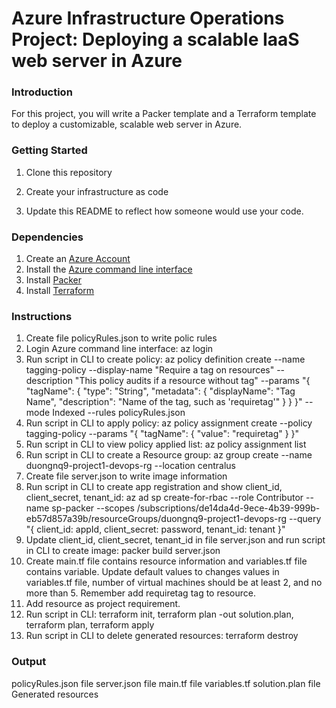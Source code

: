 # Azure Infrastructure Operations Project: Deploying a scalable IaaS web server in Azure

### Introduction
For this project, you will write a Packer template and a Terraform template to deploy a customizable, scalable web server in Azure.

### Getting Started
1. Clone this repository

2. Create your infrastructure as code

3. Update this README to reflect how someone would use your code.

### Dependencies
1. Create an [Azure Account](https://portal.azure.com) 
2. Install the [Azure command line interface](https://docs.microsoft.com/en-us/cli/azure/install-azure-cli?view=azure-cli-latest)
3. Install [Packer](https://www.packer.io/downloads)
4. Install [Terraform](https://www.terraform.io/downloads.html)

### Instructions
1. Create file policyRules.json to write polic rules
2. Login Azure command line interface: az login
3. Run script in CLI to create policy: az policy definition create --name tagging-policy --display-name "Require a tag on resources" --description "This policy audits if a resource without tag" --params "{ \"tagName\": { \"type\": \"String\", \"metadata\": { \"displayName\": \"Tag Name\", \"description\": \"Name of the tag, such as 'requiretag'\" } } }"  --mode Indexed --rules policyRules.json
4. Run script in CLI to apply policy: az policy assignment create --policy tagging-policy --params "{ \"tagName\": { \"value\": \"requiretag\" } }"
5. Run script in CLI to view policy applied list: az policy assignment list
6. Run script in CLI to create a Resource group: az group create --name duongnq9-project1-devops-rg --location centralus
7. Create file server.json to write image information
8. Run script in CLI to create app registration and show client_id, client_secret, tenant_id: az ad sp create-for-rbac --role Contributor --name sp-packer --scopes /subscriptions/de14da4d-9ece-4b39-999b-eb57d857a39b/resourceGroups/duongnq9-project1-devops-rg --query "{ client_id: appId, client_secret: password, tenant_id: tenant }"
9. Update client_id, client_secret, tenant_id in file server.json and run script in CLI to create image: packer build server.json
10. Create main.tf file contains resource information and variables.tf file contains variable. Update default values to changes values in variables.tf file, number of virtual machines should be at least 2, and no more than 5. Remember add requiretag tag to resource.
11. Add resource as project requirement.
12. Run script in CLI: terraform init, terraform plan -out solution.plan, terraform plan, terraform apply
13. Run script in CLI to delete generated resources: terraform destroy
### Output
policyRules.json file
server.json file
main.tf file
variables.tf
solution.plan file
Generated resources


